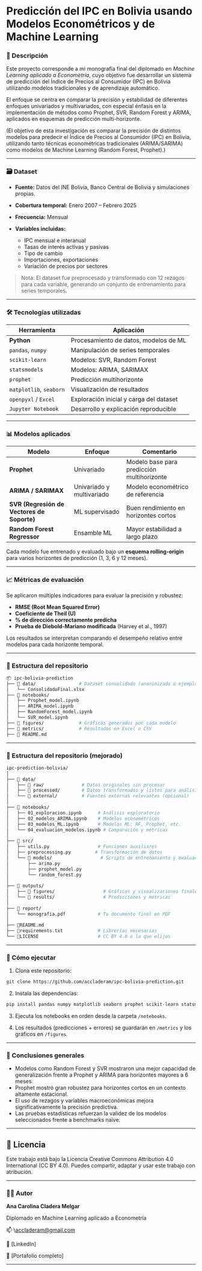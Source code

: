 # Predicción del IPC en Bolivia usando Modelos Econométricos y de Machine Learning

### 📌 Descripción

Este proyecto corresponde a mi monografía final del diplomado en *Machine Learning aplicado a Econometría*, cuyo objetivo fue desarrollar un sistema de predicción del Índice de Precios al Consumidor (IPC) en Bolivia utilizando modelos tradicionales y de aprendizaje automático.

El enfoque se centra en comparar la precisión y estabilidad de diferentes enfoques univariados y multivariados, con especial énfasis en la implementación de métodos como Prophet, SVR, Random Forest y ARIMA, aplicados en esquemas de predicción multi-horizonte.

(El objetivo de esta investigación es comparar la precisión de distintos modelos para predecir el Índice de Precios al Consumidor (IPC) en Bolivia, utilizando tanto técnicas econométricas tradicionales (ARIMA/SARIMA) como modelos de Machine Learning (Random Forest, Prophet).)

---

### 🗃️ Dataset

* **Fuente:** Datos del INE Bolivia, Banco Central de Bolivia y simulaciones propias.
* **Cobertura temporal:** Enero 2007 – Febrero 2025
* **Frecuencia:** Mensual
* **Variables incluidas:**

  * IPC mensual e interanual
  * Tasas de interés activas y pasivas
  * Tipo de cambio
  * Importaciones, exportaciones
  * Variación de precios por sectores

> Nota: El dataset fue preprocesado y transformado con 12 rezagos para cada variable, generando un conjunto de entrenamiento para series temporales.

---

### 🛠️ Tecnologías utilizadas

| Herramienta             | Aplicación                              |
| ----------------------- | --------------------------------------- |
| **Python**              | Procesamiento de datos, modelos de ML   |
| `pandas`, `numpy`       | Manipulación de series temporales       |
| `scikit-learn`          | Modelos: SVR, Random Forest             |
| `statsmodels`           | Modelos: ARIMA, SARIMAX                 |
| `prophet`               | Predicción multihorizonte               |
| `matplotlib`, `seaborn` | Visualización de resultados             |
| `openpyxl` / `Excel`    | Exploración inicial y carga del dataset |
| `Jupyter Notebook`      | Desarrollo y explicación reproducible   |

---

### 📊 Modelos aplicados

| Modelo                                     | Enfoque                   | Comentario                                 |
| ------------------------------------------ | ------------------------- | ------------------------------------------ |
| **Prophet**                                | Univariado                | Modelo base para predicción multihorizonte |
| **ARIMA / SARIMAX**                        | Univariado y multivariado | Modelo econométrico de referencia          |
| **SVR (Regresión de Vectores de Soporte)** | ML supervisado            | Buen rendimiento en horizontes cortos      |
| **Random Forest Regressor**                | Ensamble ML               | Mayor estabilidad a largo plazo            |

Cada modelo fue entrenado y evaluado bajo un **esquema rolling-origin** para varios horizontes de predicción (1, 3, 6 y 12 meses).

---

### 📈 Métricas de evaluación

Se aplicaron múltiples indicadores para evaluar la precisión y robustez:

* **RMSE (Root Mean Squared Error)**
* **Coeficiente de Theil (U)**
* **% de dirección correctamente predicha**
* **Prueba de Diebold-Mariano modificada** (Harvey et al., 1997)

Los resultados se interpretan comparando el desempeño relativo entre modelos para cada horizonte temporal.

---

### 📁 Estructura del repositorio

```bash
📦 ipc-bolivia-prediction
├── 📂 data/                # Dataset consolidado (anonimizado o ejemplo)
│   └── ConsolidadoFinal.xlsx
├── 📂 notebooks/
│   ├── Prophet_model.ipynb
│   ├── ARIMA_model.ipynb
│   ├── RandomForest_model.ipynb
│   └── SVR_model.ipynb
├── 📂 figures/             # Gráficos generados por cada modelo
├── 📂 metrics/             # Resultados en Excel o CSV
├── 📄 README.md
```

---

### 📁 Estructura del repositorio (mejorado)

```bash
ipc-prediction-bolivia/
│
├── 📂 data/
│   ├── 📂 raw/              # Datos originales sin procesar
│   ├── 📂 processed/        # Datos transformados y listos para análisis
│   └── 📂 external/         # Fuentes externas relevantes (opcional)
│
├── 📂 notebooks/
│   ├── 01_exploracion.ipynb      # Análisis exploratorio
│   ├── 02_modelos_ARIMA.ipynb    # Modelos econométricos
│   ├── 03_modelos_ML.ipynb       # Modelos ML: RF, Prophet, etc.
│   └── 04_evaluacion_modelos.ipynb # Comparación y métricas
│
├── 📂 src/
│   ├── utils.py                  # Funciones auxiliares
│   ├── preprocessing.py         # Transformación de datos
│   └── 📂 models/                  # Scripts de entrenamiento y evaluación
│       ├── arima.py
│       ├── prophet_model.py
│       └── random_forest.py
│
├── 📂 outputs/
│   ├── 📂 figures/                  # Gráficos y visualizaciones finales
│   └── 📂 results/                  # Predicciones y métricas
│
├── 📂 report/
│   └── monografia.pdf            # Tu documento final en PDF
│
├── 📄README.md
├── 📄requirements.txt             # Librerías necesarias
└── 📄LICENSE                      # CC BY 4.0 o la que elijas
```

---

### 🚀 Cómo ejecutar

1. Clona este repositorio:

```bash
git clone https://github.com/accladeram/ipc-bolivia-prediction.git
```

2. Instala las dependencias:

```bash
pip install pandas numpy matplotlib seaborn prophet scikit-learn statsmodels openpyxl
```

3. Ejecuta los notebooks en orden desde la carpeta `/notebooks`.

4. Los resultados (predicciones + errores) se guardarán en `/metrics` y los gráficos en `/figures`.

---

### 🎯 Conclusiones generales

* Modelos como Random Forest y SVR mostraron una mejor capacidad de generalización frente a Prophet y ARIMA para horizontes mayores a 6 meses.
* Prophet mostró gran robustez para horizontes cortos en un contexto altamente estacional.
* El uso de rezagos y variables macroeconómicas mejora significativamente la precisión predictiva.
* Las pruebas estadísticas refuerzan la validez de los modelos seleccionados frente a benchmarks naïve.

---

## 📜 Licencia

Este trabajo está bajo la Licencia Creative Commons Attribution 4.0 International (CC BY 4.0). Puedes compartir, adaptar y usar este trabajo con atribución.

---

### 👩‍💻 Autor

**Ana Carolina Cladera Melgar**

Diplomado en Machine Learning aplicado a Econometría

📫 \accladeram@gmail.com

🔗 \[LinkedIn] 
 
🔗 \[Portafolio completo]

---

